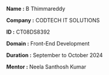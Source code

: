 **Name :** B Thimmareddy

**Company :** CODTECH IT SOLUTIONS

**ID :** CT08DS8392

**Domain :** Front-End Development

**Duration :** September to October 2024

**Mentor :** Neela Santhosh Kumar
